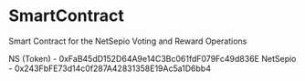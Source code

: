 # SmartContract
Smart Contract for the NetSepio Voting and Reward Operations

NS (Token)  - 0xFaB45dD152D64A9e14C3Bc061fdF079Fc49d836E
NetSepio    - 0x243FbFE73d14c0f287A42831358E19Ac5a1D6bb4
